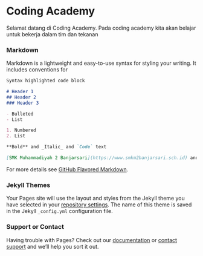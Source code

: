# Coding Academy

Selamat datang di Coding Academy. 
Pada coding academy kita akan belajar untuk bekerja dalam tim dan tekanan

### Markdown

Markdown is a lightweight and easy-to-use syntax for styling your writing. It includes conventions for

```markdown
Syntax highlighted code block

# Header 1
## Header 2
### Header 3

- Bulleted
- List

1. Numbered
2. List

**Bold** and _Italic_ and `Code` text

[SMK Muhammadiyah 2 Banjarsari](https://www.smkm2banjarsari.sch.id) and ![SMK Muhammadiyah 2 Banjarsari](https://www.smkm2banjarsari.sch.id/assets/images/smkm2banjarsari.png)
```

For more details see [GitHub Flavored Markdown](https://guides.github.com/features/mastering-markdown/).

### Jekyll Themes

Your Pages site will use the layout and styles from the Jekyll theme you have selected in your [repository settings](https://github.com/smkmuh2banjarsari/CodingAcademy/settings). The name of this theme is saved in the Jekyll `_config.yml` configuration file.

### Support or Contact

Having trouble with Pages? Check out our [documentation](https://help.github.com/categories/github-pages-basics/) or [contact support](https://github.com/contact) and we’ll help you sort it out.

